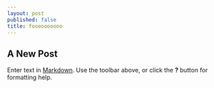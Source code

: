```yaml
---
layout: post
published: false
title: foooooooooo
---
```



## A New Post

Enter text in [Markdown](http://daringfireball.net/projects/markdown/). Use the toolbar above, or click the **?** button for formatting help.
